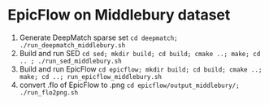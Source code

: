 
# EpicFlow on Middlebury dataset
1. Generate DeepMatch sparse set ```cd deepmatch; ./run_deepmatch_middlebury.sh```
2. Build and run SED ```cd sed; mkdir build; cd build; cmake ..; make; cd .. ; ./run_sed_middlebury.sh```
3. Build and run EpicFlow ```cd epicflow; mkdir build; cd build; cmake ..; make; cd ..; run_epicflow_middlebury.sh```
4. convert .flo of EpicFlow to .png ```cd epicflow/output_middlebury/; ./run_flo2png.sh```
